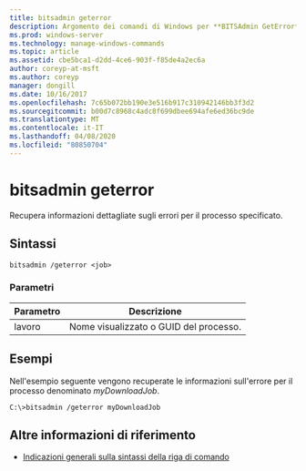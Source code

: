 ```yaml
---
title: bitsadmin geterror
description: Argomento dei comandi di Windows per **BITSAdmin GetError**, che recupera informazioni dettagliate sugli errori per il processo specificato.
ms.prod: windows-server
ms.technology: manage-windows-commands
ms.topic: article
ms.assetid: cbe5bca1-d2dd-4ce6-903f-f85de4a2ec6a
author: coreyp-at-msft
ms.author: coreyp
manager: dongill
ms.date: 10/16/2017
ms.openlocfilehash: 7c65b072bb190e3e516b917c310942146bb3f3d2
ms.sourcegitcommit: b00d7c8968c4adc8f699dbee694afe6ed36bc9de
ms.translationtype: MT
ms.contentlocale: it-IT
ms.lasthandoff: 04/08/2020
ms.locfileid: "80850704"
---
```

# <a name="bitsadmin-geterror"></a>bitsadmin geterror

Recupera informazioni dettagliate sugli errori per il processo specificato.

## <a name="syntax"></a>Sintassi

```
bitsadmin /geterror <job>
```

### <a name="parameters"></a>Parametri

| Parametro | Descrizione |
| -------------- | -------------- |
| lavoro | Nome visualizzato o GUID del processo. |

## <a name="examples"></a><a name=BKMK_examples></a>Esempi

Nell'esempio seguente vengono recuperate le informazioni sull'errore per il processo denominato *myDownloadJob*.

```
C:\>bitsadmin /geterror myDownloadJob
```

## <a name="additional-references"></a>Altre informazioni di riferimento

- [Indicazioni generali sulla sintassi della riga di comando](command-line-syntax-key.md)